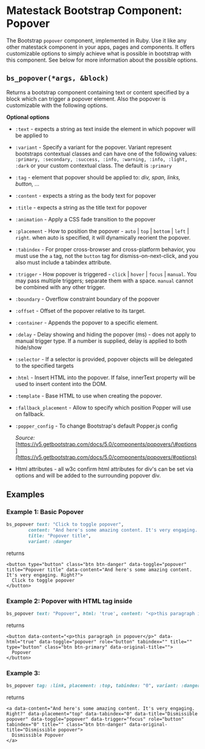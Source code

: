 # Matestack Bootstrap Component: Popover

The Bootstrap `popover` component, implemented in Ruby. Use it like any other matestack component in your apps, pages and components. It offers customizable options to simply achieve what is possible in bootstrap with this component. See below for more information about the possible options.

## `bs_popover(*args, &block)`

Returns a bootstrap component containing text or content specified by a block which can trigger a popover element. Also the popover is customizable with the following options.

**Optional options**

* `:text` - expects a string as text inside the element in which popover will be applied to
* `:variant` - Specify a variant for the popover. Variant represent bootstraps contextual classes and can have one of the following values: `:primary, :secondary, :success, :info, :warning, :info, :light, :dark` or your custom contextual class. The default is `:primary`
* `:tag` - element that popover should be applied to: _div, span, links, button, ..._  
* `:content` - expects a string as the body text for popover
* `:title` - expects a string as the title text for popover
* `:animation` - Apply a CSS fade transition to the popover
* `:placement` - How to position the popover - `auto` \| `top` \| `bottom` \| `left` \| `right`. when auto is specified, it will dynamically reorient the popover.
* `:tabindex` - For proper cross-browser and cross-platform behavior, you must use the `a` tag, not the `button` tag for dismiss-on-next-click, and you also must include a tabindex attribute.
* `:trigger` - How popover is triggered - `click` \| `hover` \| `focus` \| `manual`. You may pass multiple triggers; separate them with a space. `manual` cannot be combined with any other trigger.
* `:boundary` - Overflow constraint boundary of the popover
* `:offset` - Offset of the popover relative to its target.
* `:container` - Appends the popover to a specific element.
* `:delay` - Delay showing and hiding the popover \(ms\) - does not apply to manual trigger type. If a number is supplied, delay is applied to both hide/show
* `:selector` - If a selector is provided, popover objects will be delegated to the specified targets
* `:html` - Insert HTML into the popover. If false, innerText property will be used to insert content into the DOM.
* `:template` - Base HTML to use when creating the popover.
* `:fallback_placement` - Allow to specify which position Popper will use on fallback.
* `:popper_config` -     To change Bootstrap's default Popper.js config

  _Source:_ [https://v5.getbootstrap.com/docs/5.0/components/popovers/\#options](https://v5.getbootstrap.com/docs/5.0/components/popovers/#options)

* Html attributes - all w3c confirm html attributes for div's can be set via options and will be added to the surrounding popover div.

## Examples

### Example 1: Basic Popover

```ruby
bs_popover text: "Click to toggle popover",
        content: "And here's some amazing content. It's very engaging. Right?",
        title: "Popover title",
        variant: :danger
```

returns

```markup
<button type="button" class="btn btn-danger" data-toggle="popover" title="Popover title" data-content="And here's some amazing content. It's very engaging. Right?">
  Click to toggle popover
</button>
```

### Example 2: Popover with HTML tag inside

```ruby
bs_popover text: "Popover", html: 'true', content: "<p>this paragraph in popover</p>"
```

returns

```markup
<button data-content="<p>this paragraph in popover</p>" data-html="true" data-toggle="popover" role="button" tabindex="" title="" type="button" class="btn btn-primary" data-original-title="">
  Popover
</button>
```

### Example 3:

```ruby
bs_popover tag: :link, placement: :top, tabindex: "0", variant: :danger, trigger: "focus", title: "Dismissible popover", content: "And here's some amazing content. It's very engaging. Right?", text: "Dismissible Popover"
```

returns

```markup
<a data-content="And here's some amazing content. It's very engaging. Right?" data-placement="top" data-tabindex="0" data-title="Dismissible popover" data-toggle="popover" data-trigger="focus" role="button" tabindex="0" title="" class="btn btn-danger" data-original-title="Dismissible popover">
  Dismissible Popover
</a>
```

